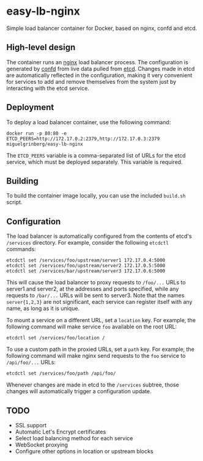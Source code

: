 # easy-lb-nginx

Simple load balancer container for Docker, based on nginx, confd and etcd.

## High-level design

The container runs an [nginx](https://www.nginx.com/resources/wiki/) load balancer process. The configuration is generated by [confd](https://github.com/kelseyhightower/confd) from live data pulled from [etcd](https://github.com/coreos/etcd). Changes made in etcd are automatically reflected in the configuration, making it very convenient for services to add and remove themselves from the system just by interacting with the etcd service.

## Deployment

To deploy a load balancer container, use the following command:

    docker run -p 80:80 -e ETCD_PEERS=http://172.17.0.2:2379,http://172.17.0.3:2379 miguelgrinberg/easy-lb-nginx

The `ETCD_PEERS` variable is a comma-separated list of URLs for the etcd service, which must be deployed separately. This variable is required.

## Building

To build the container image locally, you can use the included `build.sh` script.

## Configuration

The load balancer is automatically configured from the contents of etcd's `/services` directory. For example, consider the following `etcdctl` commands:

    etcdctl set /services/foo/upstream/server1 172.17.0.4:5000
    etcdctl set /services/foo/upstream/server2 172.17.0.5:5000
    etcdctl set /services/bar/upstream/server3 172.17.0.6:5000

This will cause the load balancer to proxy requests to `/foo/...` URLs to server1 and server2, at the addresses and ports specified, while any requests to `/bar/...` URLs will be sent to server3. Note that the names `server{1,2,3}` are not significant, each service can register itself with any name, as long as it is unique.

To mount a service on a different URL, set a `location` key. For example, the following command will make service `foo` available on the root URL:

    etcdctl set /services/foo/location /

To use a custom path in the proxied URLs, set a `path` key. For example, the following command will make nginx send requests to the `foo` service to `/api/foo/...` URLs:

    etcdctl set /services/foo/path /api/foo/

Whenever changes are made in etcd to the `/services` subtree, those changes will automatically trigger a configuration update.

## TODO

- SSL support
- Automatic Let's Encrypt certificates
- Select load balancing method for each service
- WebSocket proxying
- Configure other options in location or upstream blocks
